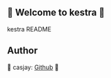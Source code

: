 ## 👋 Welcome to kestra 🚀  

kestra README  
  
  
## Author  

🤖 casjay: [Github](https://github.com/casjay) 🤖  
